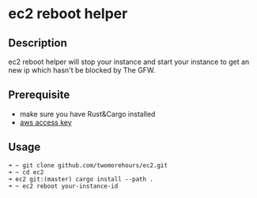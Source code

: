 # ec2 reboot helper

## Description
ec2 reboot helper will stop your instance and start your instance to get an new ip which hasn't be blocked by The GFW.

## Prerequisite
- make sure you have Rust&Cargo installed
- [aws access key](https://docs.aws.amazon.com/sdk-for-rust/latest/dg/getting-started.html#getting-started-step2)

## Usage
```shell
➜ ~ git clone github.com/twomorehours/ec2.git
➜ ~ cd ec2
➜ ec2 git:(master) cargo install --path .
➜ ~ ec2 reboot your-instance-id
```

